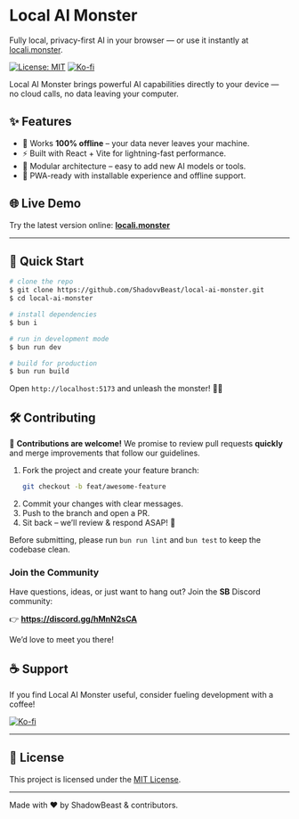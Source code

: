 # Local AI Monster

Fully local, privacy-first AI in your browser — or use it instantly at [locali.monster](https://locali.monster).

[![License: MIT](https://img.shields.io/badge/License-MIT-yellow.svg)](LICENSE) [![Ko-fi](https://ko-fi.com/img/githubbutton_sm.svg)](https://ko-fi.com/shadovvbeast)

Local AI Monster brings powerful AI capabilities directly to your device — no cloud calls, no data leaving your computer.

## ✨ Features

- 🔌 Works **100% offline** – your data never leaves your machine.
- ⚡ Built with React + Vite for lightning-fast performance.
- 🧩 Modular architecture – easy to add new AI models or tools.
- 📱 PWA-ready with installable experience and offline support.

## 🌐 Live Demo

Try the latest version online: **[locali.monster](https://locali.monster)**

---

## 🚀 Quick Start

```bash
# clone the repo
$ git clone https://github.com/ShadovvBeast/local-ai-monster.git
$ cd local-ai-monster

# install dependencies
$ bun i

# run in development mode
$ bun run dev

# build for production
$ bun run build
```

Open `http://localhost:5173` and unleash the monster! 🧟‍♂️

## 🛠️ Contributing

💚 **Contributions are welcome!** We promise to review pull requests **quickly** and merge improvements that follow our guidelines.

1. Fork the project and create your feature branch:
   ```bash
   git checkout -b feat/awesome-feature
   ```
2. Commit your changes with clear messages.
3. Push to the branch and open a PR.
4. Sit back – we’ll review & respond ASAP! 🚀

Before submitting, please run `bun run lint` and `bun test` to keep the codebase clean.

### Join the Community

Have questions, ideas, or just want to hang out? Join the **SB** Discord community:

👉 **https://discord.gg/hMnN2sCA**

We’d love to meet you there!

## ☕ Support

If you find Local AI Monster useful, consider fueling development with a coffee!

[![Ko-fi](https://ko-fi.com/img/githubbutton_sm.svg)](https://ko-fi.com/shadovvbeast)

---

## 📄 License

This project is licensed under the [MIT License](LICENSE).

---

Made with ❤️ by ShadowBeast & contributors.
